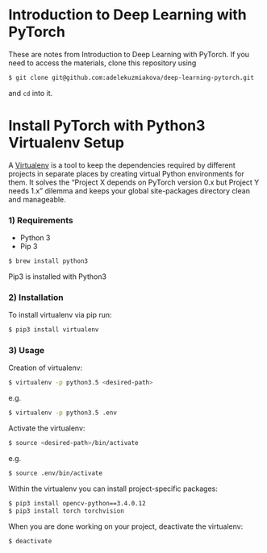 # Introduction to Deep Learning with PyTorch

These are notes from Introduction to Deep Learning with PyTorch. If you need to access the materials, clone this repository using
```bash
$ git clone git@github.com:adelekuzmiakova/deep-learning-pytorch.git
```
and `cd` into it.


# Install PyTorch with Python3 Virtualenv Setup

A [Virtualenv](https://virtualenv.pypa.io/en/stable/) is a tool to keep the dependencies required by different projects in separate places by creating virtual Python environments for them. It solves the “Project X depends on PyTorch version 0.x but Project Y needs 1.x” dilemma and keeps your global site-packages directory clean and manageable.
 
 
### 1) Requirements
* Python 3
* Pip 3

```bash
$ brew install python3
```


Pip3 is installed with Python3


### 2) Installation
To install virtualenv via pip run:
```bash
$ pip3 install virtualenv
```


### 3) Usage
Creation of virtualenv:
```bash
$ virtualenv -p python3.5 <desired-path>
```
e.g.

```bash
$ virtualenv -p python3.5 .env
```

Activate the virtualenv:
```bash
$ source <desired-path>/bin/activate
```

e.g.

```bash
$ source .env/bin/activate
```

Within the virtualenv you can install project-specific packages:

```bash
$ pip3 install opencv-python==3.4.0.12
$ pip3 install torch torchvision
```

When you are done working on your project, deactivate the virtualenv:
```bash
$ deactivate
```
